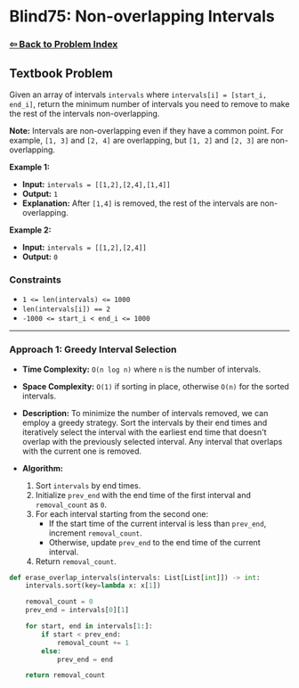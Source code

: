 # Blind75: Non-overlapping Intervals

### [⇦ Back to Problem Index](../../index.md)

## Textbook Problem

Given an array of intervals `intervals` where `intervals[i] = [start_i, end_i]`, return the minimum number of intervals you need to remove to make the rest of the intervals non-overlapping.

**Note:** Intervals are non-overlapping even if they have a common point. For example, `[1, 3]` and `[2, 4]` are overlapping, but `[1, 2]` and `[2, 3]` are non-overlapping.

**Example 1:**

-   **Input:** `intervals = [[1,2],[2,4],[1,4]]`
-   **Output:** `1`
-   **Explanation:** After `[1,4]` is removed, the rest of the intervals are non-overlapping.

**Example 2:**

-   **Input:** `intervals = [[1,2],[2,4]]`
-   **Output:** `0`

### Constraints

-   `1 <= len(intervals) <= 1000`
-   `len(intervals[i]) == 2`
-   `-1000 <= start_i < end_i <= 1000`

---

### Approach 1: Greedy Interval Selection

-   **Time Complexity:** `O(n log n)` where `n` is the number of intervals.
-   **Space Complexity:** `O(1)` if sorting in place, otherwise `O(n)` for the sorted intervals.
-   **Description:** To minimize the number of intervals removed, we can employ a greedy strategy. Sort the intervals by their end times and iteratively select the interval with the earliest end time that doesn't overlap with the previously selected interval. Any interval that overlaps with the current one is removed.
-   **Algorithm:**

    1. Sort `intervals` by end times.
    2. Initialize `prev_end` with the end time of the first interval and `removal_count` as `0`.
    3. For each interval starting from the second one:
        - If the start time of the current interval is less than `prev_end`, increment `removal_count`.
        - Otherwise, update `prev_end` to the end time of the current interval.
    4. Return `removal_count`.

```python
def erase_overlap_intervals(intervals: List[List[int]]) -> int:
	intervals.sort(key=lambda x: x[1])

	removal_count = 0
	prev_end = intervals[0][1]

	for start, end in intervals[1:]:
		if start < prev_end:
			removal_count += 1
		else:
			prev_end = end

	return removal_count
```
